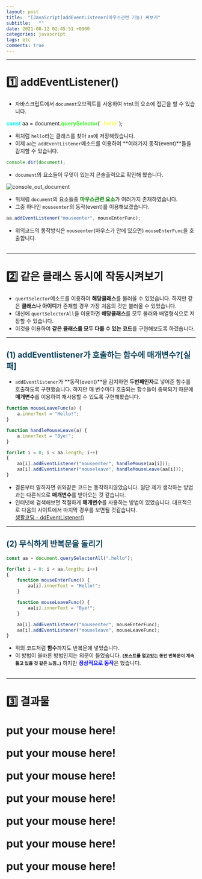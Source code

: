 ```yaml
---
layout: post
title:  "[JavaScript]addEventListener(마우스관련 기능) 써보기"
subtitle:   ""
date: 2021-08-12 02:45:51 +0900
categories: javascript
tags: etc
comments: true
---
```


* * *
<h1>1️⃣ addEventListener()</h1>

* 자바스크립트에서 `document`오브젝트를 사용하여 `html`의 요소에 접근을 할 수 있습니다.

<kkr>
<b style="color:#10eeee">const</b> aa <rd>=</rd> document.<b style="color:#3afc28">querySelector</b>(<b style="color:#fdfa51">".hello"</b>);<br>
</kkr>

* 위처럼 `hello`라는 클래스를 찾아 `aa`에 저장해줬습니다.
* 이제 `aa`는 `addEventListener`메소드를 이용하여 **여러가지 동작(event)**들을 감지할 수 있습니다.

```javascript
console.dir(document);
```

* `document`의 요소들이 무엇이 있는지 콘솔출력으로 확인해 봤습니다.
<img src="https://kirkim.github.io/assets/img/js/js10.png" alt="console_out_document">

* 위처럼 `document`의 요소들중 <b style="color:green">마우스관련 요소</b>가 여러가지 존재하였습니다.
* 그중 하나인 `mouseenter`의 동작(event)를 이용해보겠습니다.

```javascript
aa.addEventListener("mouseenter", mouseEnterFunc);
```

* 위의코드의 동작방식은 `mouseenter`(마우스가 안에 있으면) `mouseEnterFunc`을 호출합니다.
<br><br>

* * *
<h1>2️⃣ 같은 클래스 동시에 작동시켜보기</h1>

* `quertSelector`메소드를 이용하여 **해당클래스**를 불러올 수 있었습니다. 하지만 같은 **클래스나 아이디**가 존재할 경우 <rd>가장 처음의 것</rd>만 불러올 수 있었습니다.
* 대신에 `quertSelectorAll`을 이용하면 **해당클래스**를 모두 불러와 배열형식으로 저장할 수 있습니다.
* 이것을 이용하여 **같은 클래스를 모두 다룰 수 있는 코드**를 구현해보도록 하겠습니다.

* * *
<h2 style="color:#0e435c;">(1) addEventlistener가 호출하는 함수에 매개변수?[실패]</h2>

* `addEventlistener`가 **동작(event)**을 감지하면 **두번째인자**로 넣어준 함수를 호출하도록 구현했습니다. 하지만 매 변수마다 호출되는 <rd>함수들이 중복</rd>되기 때문에 **매개변수**를 이용하여 재사용할 수 있도록 구현해봤습니다.

```javascript
function mouseLeaveFunc(a) {
	a.innerText = "Hello!";
}

function handleMouseLeave(a) {
	a.innerText = "Bye!";
}

for(let i = 0; i < aa.length; i++)
{
    aa[i].addEventListener("mouseenter", handleMouse(aa[i]));
    aa[i].addEventListener("mouseleave", handleMouseLeave(aa[i]));
}
```

* 결론부터 말하자면 위와같은 코드는 <rd>동작하지않았습니다.</rd> 일단 제가 생각하는 방법과는 다른식으로 **매개변수**를 받아오는 것 같습니다.
* 인터넷에 검색해보면 적절하게 **매개변수**를 사용하는 방법이 있었습니다. 대표적으로 다음의 사이트에서 마지막 경우를 보면될 것같습니다.<br>
<a href="https://opentutorials.org/course/1375/6761">생활코딩 - ddEventListener()</a>

* * *
<h2 style="color:#0e435c;">(2) 무식하게 반복문을 돌리기</h2>

```javascript
const aa = document.querySelectorAll(".hello");

for(let i = 0; i < aa.length; i++)
{
    function mouseEnterFunc() {
        aa[i].innerText = "Hello!";
    }

    function mouseLeaveFunc() {
        aa[i].innerText = "Bye!";
    }

    aa[i].addEventListener("mouseenter", mouseEnterFunc);
    aa[i].addEventListener("mouseleave", mouseLeaveFunc);
}
```

* 위의 코드처럼 **함수**까지도 반복문에 넣었습니다.
* 이 방법이 올바른 방법인지는 의문이 들었습니다. <b style="font-size:85%">(**포스트**를 열고있는 동안 **반복문**이 계속돌고 있을 것 같은 느낌..)</b> 하지만 <b style="color:blue">정상적으로 동작</b>은 했습니다.
<br><br>

* * *
<h1>3️⃣ 결과물</h1>
<b class="hello">put your mouse here!</b><br>
<b class="hello">put your mouse here!</b><br>
<b class="hello">put your mouse here!</b><br>
<b class="hello">put your mouse here!</b><br>
<b class="hello">put your mouse here!</b><br>
<b class="hello">put your mouse here!</b><br>
<b class="hello">put your mouse here!</b><br>

<script>
	const aa = document.querySelectorAll(".hello");
	for(let i = 0; i < aa.length; i++)
	{
		function mouseEnterFunc() {
			aa[i].style.color = "#"+(parseInt(Math.random()*0xffffff)).toString(16);
			aa[i].style.fontSize = "300%";
			aa[i].innerText = "Hello Mouse!";
		}
		function mouseLeaveFunc() {
			aa[i].style.color = "#"+(parseInt(Math.random()*0xffffff)).toString(16);
			aa[i].style.fontSize = "200%";
			aa[i].innerText = "@@@@@@@@@@@";
		}
		aa[i].addEventListener("mouseenter", mouseEnterFunc);
		aa[i].addEventListener("mouseleave", mouseLeaveFunc);
}
</script>
<style>
	.hello {
		font-size:200%;
		line-height: 60px;
	}
</style>
